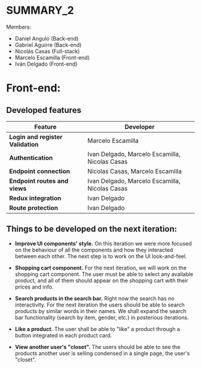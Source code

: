 
# SUMMARY_2

Members:

- Daniel Angulo (Back-end)
- Gabriel Aguirre (Back-end)
- Nicolás Casas (Full-stack)
- Marcelo Escamilla (Front-end)
- Iván Delgado (Front-end)

#  Front-end:

## Developed features

|Feature|Developer|
|------------------------------|----------------------------------------|
|**Login and register Validation**| Marcelo Escamilla|
|**Authentication** |Ivan Delgado, Marcelo Escamilla, Nicolas Casas |
|**Endpoint connection**|Nicolas Casas, Marcelo Escamilla|
|**Endpoint routes and views**| Ivan Delgado, Marcelo Escamilla, Nicolas Casas|
|**Redux integration** |Ivan Delgado|
|**Route protection** |Ivan Delgado|

## Things to be developed on the next iteration:
* **Improve UI components' style.** On this iteration we were more focused on the behaviour of all the components and how they interacted between each other. The next step is to work on the UI look-and-feel.

*  **Shopping cart component.** For the next iteration, we will work on the shopping cart component. The user must be able to select any available product, and all of them should appear on the shopping cart with their prices and info.

* **Search products in the search bar.** Right now the search has no interactivity. For the next iteration the users should be able to search products by similar words in their names. We shall expand the search bar functionality (search by item, gender, etc.) in posterious iterations.

* **Like a product.** The user shall be able to "like" a product through a button integrated in each product card.

* **View another user's "closet".**    The users should be able to see the products another user is selling condensed in a single page, the user's "closet". 